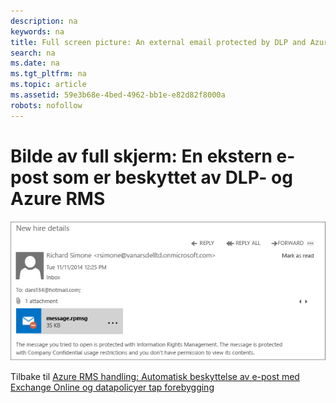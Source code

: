 ```yaml
---
description: na
keywords: na
title: Full screen picture: An external email protected by DLP and Azure RMS
search: na
ms.date: na
ms.tgt_pltfrm: na
ms.topic: article
ms.assetid: 59e3b68e-4bed-4962-bb1e-e82d82f8000a
robots: nofollow
---
```

# Bilde av full skjerm: En ekstern e-post som er beskyttet av DLP- og Azure RMS
![](../Image/AzRMS_DLPProtectedEmail.png)

Tilbake til [Azure RMS handling: Automatisk beskyttelse av e-post med Exchange Online og datapolicyer tap forebygging](http://technet.microsoft.com/library/jj585026.aspx)

